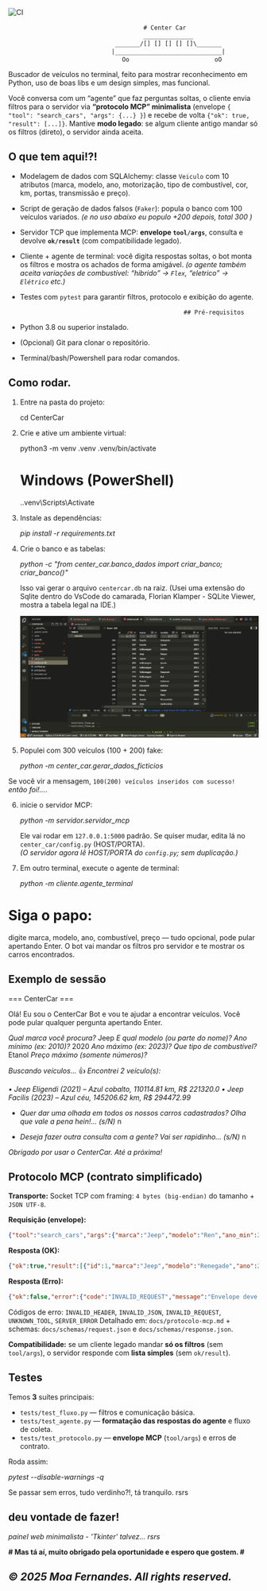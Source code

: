 ![CI](https://github.com/Moa-fernandes/CenterCar/actions/workflows/ci.yml/badge.svg)



                                          # Center Car   
                                          ______________
                                  _______/[] [] [] [] []\_______
                                 |______________________________|
                                    Oo                        oO

Buscador de veículos no terminal, feito para mostrar reconhecimento em Python, uso de boas libs e um design simples, mas funcional. 

Você conversa com um “agente” que faz perguntas soltas, o cliente envia filtros para o servidor via
**“protocolo MCP” minimalista** (envelope `{ "tool": "search_cars", "args": {...} }`) e recebe de volta
`{"ok": true, "result": [...]}`. Mantive **modo legado**: se algum cliente antigo mandar só os filtros
(direto), o servidor ainda aceita.

## O que tem aqui!?!

* Modelagem de dados com SQLAlchemy: classe `Veiculo` com 10 atributos (marca, modelo, ano, motorização, tipo de combustível, cor, km, portas, transmissão e preço).
* Script de geração de dados falsos (`Faker`): popula o banco com 100 veículos variados. *(e no uso abaixo eu populo +200 depois, total 300 )*
* Servidor TCP que implementa MCP: **envelope `tool/args`**, consulta e devolve **`ok/result`** (com compatibilidade legado).
* Cliente + agente de terminal: você digita respostas soltas, o bot monta os filtros e mostra os achados de forma amigável. *(o agente também aceita variações de combustível: “hibrido” → `Flex`, “eletrico” → `Elétrico` etc.)*
* Testes com `pytest` para garantir filtros, protocolo e exibição do agente.

                                                    ## Pré-requisitos

* Python 3.8 ou superior instalado.
* (Opcional) Git para clonar o repositório.
* Terminal/bash/Powershell para rodar comandos.

## Como rodar.

1. Entre na pasta do projeto:

   cd CenterCar
   

2. Crie e ative um ambiente virtual:

   python3 -m venv .venv
    .venv/bin/activate

   # Windows (PowerShell)
   .\.venv\Scripts\Activate
   

3. Instale as dependências:

   *pip install -r requirements.txt*

4. Crie o banco e as tabelas:

   *python -c "from center_car.banco_dados import criar_banco; criar_banco()"*
   

   Isso vai gerar o arquivo `centercar.db` na raiz. 
   (Usei uma extensão do Sqlite dentro do VsCode do camarada, Florian Klamper - SQLite Viewer, mostra a tabela legal na IDE.)

   <p align="center">
    <img src="./sqliteCenterCar.PNG" alt="SQLite Viewer" width="800"/>
   </p>

5. Populei com 300 veículos (100 + 200) fake:

   *python -m center_car.gerar_dados_ficticios*
   
  Se você vir a mensagem, `100(200) veículos inseridos com sucesso!`  
  *então foi!....*



6. inicie o servidor MCP:

   *python -m servidor.servidor_mcp*

   Ele vai rodar em `127.0.0.1:5000` padrão. 
   Se quiser mudar, edita lá no `center_car/config.py` (HOST/PORTA).  
   *(O servidor agora lê HOST/PORTA do `config.py`; sem duplicação.)*

7. Em outro terminal, execute o agente de terminal:

   *python -m cliente.agente_terminal*



# Siga o papo: 
digite marca, modelo, ano, combustível, preço — tudo opcional, pode pular apertando Enter. 
O bot vai mandar os filtros pro servidor e te mostrar os carros encontrados.



## Exemplo de sessão

=== CenterCar ===

Olá! Eu sou o CenterCar Bot e vou te ajudar a encontrar veículos.
Você pode pular qualquer pergunta apertando Enter.

*Qual marca você procura?* Jeep
*E qual modelo (ou parte do nome)?* 
*Ano mínimo (ex: 2010)?* 2020
*Ano máximo (ex: 2023)?* 
*Que tipo de combustível?* Etanol
*Preço máximo (somente números)?* 

*Buscando veículos...*
  👍 *Encontrei 2 veículo(s):*

 *• Jeep Eligendi (2021) – Azul cobalto, 110114.81 km, R$ 221320.0*
 *• Jeep Facilis (2023) – Azul céu, 145206.62 km, R$ 294472.99*


* *Quer dar uma olhada em todos os nossos carros cadastrados? Olha que vale a pena hein!... (s/N)* n   

* *Deseja fazer outra consulta com a gente? Vai ser rapidinho... (s/N)* n

*Obrigado por usar o CenterCar. Até a próxima!*


## Protocolo MCP (contrato simplificado)

**Transporte:** Socket TCP com framing: `4 bytes (big-endian)` do tamanho + `JSON UTF-8`.

**Requisição (envelope):**
```json
{"tool":"search_cars","args":{"marca":"Jeep","modelo":"Ren","ano_min":2020,"preco_max":120000}}
````

**Resposta (OK):**

```json
{"ok":true,"result":[{"id":1,"marca":"Jeep","modelo":"Renegade","ano":2021,"tipo_combustivel":"Etanol","cor":"Azul","quilometragem":12345.6,"numero_portas":4,"transmissao":"Automático","preco":98765.43}]}
```

**Resposta (Erro):**

```json
{"ok":false,"error":{"code":"INVALID_REQUEST","message":"Envelope deve conter 'tool' e 'args'"}}
```

Códigos de erro: `INVALID_HEADER`, `INVALID_JSON`, `INVALID_REQUEST`, `UNKNOWN_TOOL`, `SERVER_ERROR`
Detalhado em: `docs/protocolo-mcp.md` + schemas: `docs/schemas/request.json` e `docs/schemas/response.json`.

**Compatibilidade:** se um cliente legado mandar **só os filtros** (sem `tool/args`), o servidor responde com **lista simples** (sem `ok/result`).

## Testes

Temos **3** suítes principais:

* `tests/test_fluxo.py` — filtros e comunicação básica.
* `tests/test_agente.py` — **formatação das respostas do agente** e fluxo de coleta.
* `tests/test_protocolo.py` — **envelope MCP** (`tool/args`) e erros de contrato.

Roda assim:

*pytest --disable-warnings -q*

Se passar sem erros, tudo verdinho?!, tá tranquilo. rsrs



## deu vontade de fazer!

*painel web minimalista - 'Tkinter' talvez... rsrs*




**# **Mas tá aí, muito obrigado pela oportunidade e espero que gostem.** #**

## ***© 2025 Moa Fernandes. All rights reserved.***



